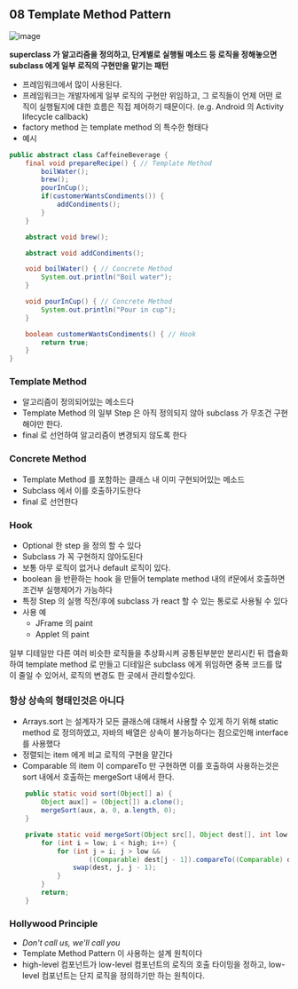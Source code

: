## 08 Template Method Pattern

![image](https://user-images.githubusercontent.com/7943694/75777402-465b7600-5d99-11ea-8ef7-406e62dc1e77.png)

**superclass 가 알고리즘을 정의하고, 단계별로 실행될 메소드 등 로직을 정해놓으면 subclass 에게 일부 로직의 구현만을 맡기는 패턴**
* 프레임워크에서 많이 사용된다. 
* 프레임워크는 개발자에게 일부 로직의 구현만 위임하고, 그 로직들이 언제 어떤 로직이 실행될지에 대한 흐름은 직접 제어하기 때문이다. (e.g. Android 의 Activity lifecycle callback)
* factory method 는 template method 의 특수한 형태다
* 예시
```java
public abstract class CaffeineBeverage {
    final void prepareRecipe() { // Template Method
        boilWater();
        brew();
        pourInCup();
        if(customerWantsCondiments()) {
            addCondiments();
        }
    }

    abstract void brew();

    abstract void addCondiments();

    void boilWater() { // Concrete Method
        System.out.println("Boil water");
    }

    void pourInCup() { // Concrete Method
        System.out.println("Pour in cup");
    }

    boolean customerWantsCondiments() { // Hook
        return true;
    }
}

```

### Template Method
* 알고리즘이 정의되어있는 메소드다
* Template Method 의 일부 Step 은 아직 정의되지 않아 subclass 가 무조건 구현해야만 한다.
* final 로 선언하여 알고리즘이 변경되지 않도록 한다

### Concrete Method
* Template Method 를 포함하는 클래스 내 이미 구현되어있는 메소드
* Subclass 에서 이를 호출하기도한다
* final 로 선언한다

### Hook
* Optional 한 step 을 정의 할 수 있다
* Subclass 가 꼭 구현하지 않아도된다
* 보통 아무 로직이 없거나 default 로직이 있다.
* boolean 을 반환하는 hook 을 만들어 template method 내의 if문에서 호출하면 조건부 실행제어가 가능하다
* 특정 Step 의 실행 직전/후에 subclass 가 react 할 수 있는 통로로 사용될 수 있다
* 사용 예
    - JFrame 의 paint
    - Applet 의 paint

일부 디테일만 다른 여러 비슷한 로직들을 추상화시켜 공통된부분만 분리시킨 뒤 캡슐화하여 template method 로 만들고 디테일은 subclass 에게 위임하면 중복 코드를 많이 줄일 수 있어서, 로직의 변경도 한 곳에서 관리할수있다.

### 항상 상속의 형태인것은 아니다 
* Arrays.sort 는 설계자가 모든 클래스에 대해서 사용할 수 있게 하기 위해 static method 로 정의하였고, 자바의 배열은 상속이 불가능하다는 점으로인해 interface 를 사용했다
* 정렬되는 item 에게 비교 로직의 구현을 맡긴다 
* Comparable 의 item 이 compareTo 만 구현하면 이를 호출하여 사용하는것은 sort 내에서 호출하는 mergeSort 내에서 한다. 
```java
    public static void sort(Object[] a) {
        Object aux[] = (Object[]) a.clone();
        mergeSort(aux, a, 0, a.length, 0);
    }

    private static void mergeSort(Object src[], Object dest[], int low, int high, int off) {
        for (int i = low; i < high; i++) {
            for (int j = i; j > low &&
                    ((Comparable) dest[j - 1]).compareTo((Comparable) dest[j]) > 0; j--) {
                swap(dest, j, j - 1);
            }
        }
        return;
    }
```

### Hollywood Principle
* *Don't call us, we'll call you*
* Template Method Pattern 이 사용하는 설계 원칙이다
* high-level 컴포넌트가 low-level 컴포넌트의 로직의 호출 타이밍을 정하고, low-level 컴포넌트는 단지 로직을 정의하기만 하는 원칙이다.
